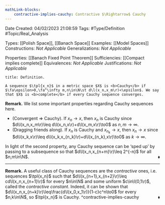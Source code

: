 ```yaml
---
mathLink-blocks:
    contractive-implies-cauchy: Contractive $\Rightarrow$ Cauchy
---
```


<div class="topSpace"></div>

Date Created: 04/02/2023 21:08:59
Tags: #Type/Definition #Topic/Real_Analysis

Types: [[Polish Space]], [[Banach Space]]
Examples: [[Model Spaces]]
Constructions: <i>Not Applicable</i>
Generalizations: <i>Not Applicable</i>

Properties: [[Banach Fixed Point Theorem]]
Sufficiencies: [[Compact implies complete]]
Equivalences: <i>Not Applicable</i>
Justifications: <i>Not Applicable</i>

``` ad-Definition
title: Definition.

A sequence $\tpl{x_n}$ in a metric space $X$ is <b>Cauchy</b> if $\fa\epsilon>0,\fa^\infty m,n\in\N\st d\l(x_n,x_m\r)<\epsilon$. We say that $X$ is <b>complete</b> if every Cauchy sequence converges.

```

<b>Remark.</b> We list some important properties regarding Cauchy sequences here.
* (Convergent $\Rightarrow$ Cauchy). If $x_n\to x$, then $x_n$ is Cauchy since $d\l(x_n,x_m\r)\leq d\l(x_n,x\r)+d\l(x_m,x\r)\to0$ as $n,m\to\infty$.
* (Dragging friends along). If $x_n$ is Cauchy and $x_{n_k}\to x$, then $x_n\to x$ since $d\l(x_k,x\r)\leq d\l(x_k,x_{n_k}\r)+d\l(x_{n_k},x\r)\to0$ as $k\to\infty$.

In light of the second property, any Cauchy sequence can be ‘sped up’ by passing to a subsequence so that $d\l(x_n,x_{n+m}\r)\leq 2^{-n}$ for all $n,m\in\N$.<span style="float:right;">$\blacklozenge$</span>

---

<b>Remark.</b> A useful class of Cauchy sequences are the <i>contractive</i> ones, i.e. sequences $\tpl{x_n}$ such that $d\l(x_{n+1},x_{n+2}\r)\leq cd\l(x_n,x_{n+1}\r)$ for every $n\in\N$ and some uniform $c\in\l(0,1\r)$, called the <i>contractive constant</i>. Indeed, it can be shown that $d\l(x_n,x_{n+k}\r)\leq\frac{d\l(x_0,x_1\r)}{1-c}c^n\to0$ for every $n,k\in\N$, so $\tpl{x_n}$ is Cauchy.<span style="float:right;">$\blacklozenge$</span> ^contractive-implies-cauchy
